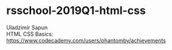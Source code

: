 # rsschool-2019Q1-html-css
Uladzimir Sapun  
HTML CSS Basics: https://www.codecademy.com/users/phantomby/achievements
